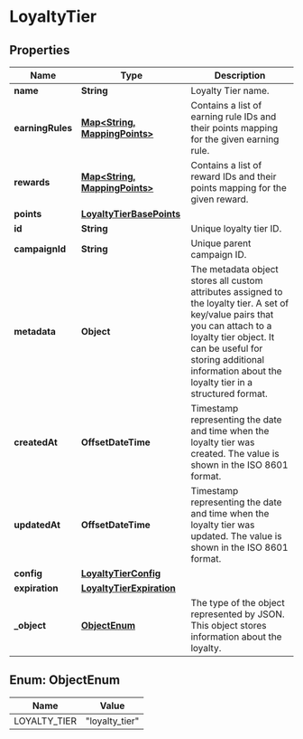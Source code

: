

# LoyaltyTier


## Properties

| Name | Type | Description |
|------------ | ------------- | ------------- |
|**name** | **String** | Loyalty Tier name. |
|**earningRules** | [**Map&lt;String, MappingPoints&gt;**](MappingPoints.md) | Contains a list of earning rule IDs and their points mapping for the given earning rule. |
|**rewards** | [**Map&lt;String, MappingPoints&gt;**](MappingPoints.md) | Contains a list of reward IDs and their points mapping for the given reward. |
|**points** | [**LoyaltyTierBasePoints**](LoyaltyTierBasePoints.md) |  |
|**id** | **String** | Unique loyalty tier ID. |
|**campaignId** | **String** | Unique parent campaign ID. |
|**metadata** | **Object** | The metadata object stores all custom attributes assigned to the loyalty tier. A set of key/value pairs that you can attach to a loyalty tier object. It can be useful for storing additional information about the loyalty tier in a structured format. |
|**createdAt** | **OffsetDateTime** | Timestamp representing the date and time when the loyalty tier was created. The value is shown in the ISO 8601 format. |
|**updatedAt** | **OffsetDateTime** | Timestamp representing the date and time when the loyalty tier was updated. The value is shown in the ISO 8601 format. |
|**config** | [**LoyaltyTierConfig**](LoyaltyTierConfig.md) |  |
|**expiration** | [**LoyaltyTierExpiration**](LoyaltyTierExpiration.md) |  |
|**_object** | [**ObjectEnum**](#ObjectEnum) | The type of the object represented by JSON. This object stores information about the loyalty. |



## Enum: ObjectEnum

| Name | Value |
|---- | -----|
| LOYALTY_TIER | &quot;loyalty_tier&quot; |



